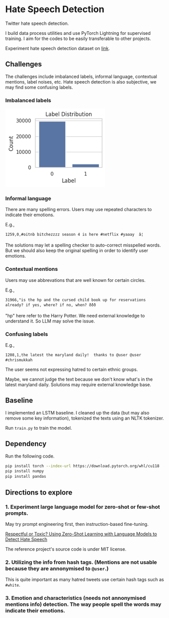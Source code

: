 # Hate Speech Detection

Twitter hate speech detection.

I build data process utilities and use PyTorch Lightning for supervised training. I aim for the codes to be easily transferable to other projects.

Experiment hate speech detection dataset on [link](https://www.kaggle.com/datasets/arkhoshghalb/twitter-sentiment-analysis-hatred-speech/code?datasetId=100982).

## Challenges

The challenges include imbalanced labels, informal language, contextual mentions, label noises, etc. Hate speech detection is also subjective, we may find some confusing labels.

### Imbalanced labels

![Label distribution](https://github.com/shaowen310/hate-speech-detection/blob/master/fig/label_distribution.png?raw=true)

### Informal language

There are many spelling errors. Users may use repeated characters to indicate their emotions.

E.g.,

```csv
1259,0,#oitnb bitchezzzz season 4 is here #netflix #yaaay  â¦ 
```

The solutions may let a spelling checker to auto-correct misspelled words. But we should also keep the original spelling in order to identify user emotions.

### Contextual mentions

Users may use abbrevations that are well known for certain circles.

E.g.,

```csv
31966,"is the hp and the cursed child book up for reservations already? if yes, where? if no, when? ððð
```

"hp" here refer to the Harry Potter. We need external knowledge to understand it. So LLM may solve the issue.

### Confusing labels

E.g.,

```csv
1208,1,the latest the maryland daily!  thanks to @user @user #chrismukkah 
```

The user seems not expressing hatred to certain ethnic groups. 

Maybe, we cannot judge the text because we don't know what's in the latest maryland daily. Solutions may require external knowledge base.

## Baseline

I implemented an LSTM baseline. I cleaned up the data (but may also remove some key information), tokenized the texts using an NLTK tokenizer. 

Run `train.py` to train the model.

## Dependency

Run the following code.

```bash
pip install torch --index-url https://download.pytorch.org/whl/cu118
pip install numpy
pip install pandas
```

## Directions to explore

### 1. Experiment large language model for zero-shot or few-shot prompts.

May try prompt engineering first, then instruction-based fine-tuning.

[Respectful or Toxic? Using Zero-Shot Learning with Language Models to Detect Hate Speech](https://github.com/MilaNLProc/prompting_hate_speech)

The reference project's source code is under MIT license.

### 2. Utilizing the info from hash tags. (Mentions are not usable because they are annonymised to `@user`.)

This is quite important as many hatred tweets use certain hash tags such as `#white`.

### 3. Emotion and characteristics (needs not annonymised mentions info) detection. The way people spell the words may indicate their emotions.
